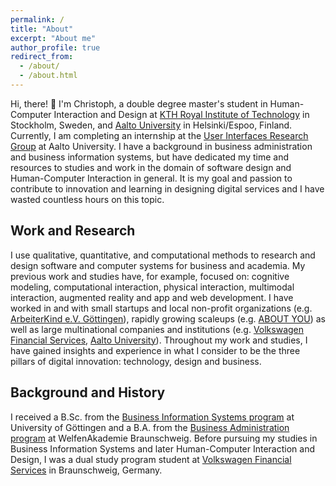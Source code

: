 ```yaml
---
permalink: /
title: "About"
excerpt: "About me"
author_profile: true
redirect_from:
  - /about/
  - /about.html
---
```


Hi, there! 👋 I'm Christoph, a double degree master's student in Human-Computer Interaction and Design at [KTH Royal Institute of Technology](https://www.kth.se/en) in Stockholm, Sweden, and [Aalto University](https://www.aalto.fi/en) in Helsinki/Espoo, Finland. Currently, I am completing an internship at the [User Interfaces Research Group](https://userinterfaces.aalto.fi) at Aalto University. I have a background in business administration and business information systems, but have dedicated my time and resources to studies and work in the domain of software design and Human-Computer Interaction in general. It is my goal and passion to contribute to innovation and learning in designing digital services and I have wasted countless hours on this topic.

## Work and Research

I use qualitative, quantitative, and computational methods to research and design software and computer systems for business and academia. My previous work and studies have, for example, focused on: cognitive modeling, computational interaction, physical interaction, multimodal interaction, augmented reality and app and web development. I have worked in and with small startups and local non-profit organizations (e.g. [ArbeiterKind e.V. Göttingen](https://www.arbeiterkind.de)), rapidly growing scaleups (e.g. [ABOUT YOU](https://corporate.aboutyou.de/en/)) as well as large multinational companies and institutions (e.g. [Volkswagen Financial Services](https://www.vwfs.com/en.html), [Aalto University](https://www.aalto.fi/en)). Throughout my work and studies, I have gained insights and experience in what I consider to be the three pillars of digital innovation: technology, design and business.

## Background and History

I received a B.Sc. from the [Business Information Systems program](https://www.uni-goettingen.de/en/640687.html) at University of Göttingen and a B.A. from the [Business Administration program](https://www.welfenakademie.de/studienaufbau/) at WelfenAkademie Braunschweig. Before pursuing my studies in Business Information Systems and later Human-Computer Interaction and Design, I was a dual study program student at [Volkswagen Financial Services](https://www.vwfs.com/en.html) in Braunschweig, Germany.
